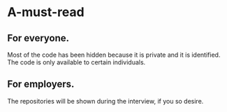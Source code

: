 # A-must-read

## For everyone. 
Most of the code has been hidden because it is private and it is identified. The code is only available to certain individuals. 

## For employers.
The repositories will be shown during the interview, if you so desire.
